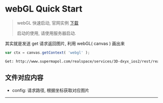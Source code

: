 # webGL Quick Start

> webGL 快速启动, 官网实例 [下载][1]
>
> 启动的使用, 请使用服务器启动.

其实就是发送 get 请求返回图片, 利用 webGL( canvas ) 画出来

```js
var ctx = canvas.getContext( 'webgl' );
```

```html
Get: http://www.supermapol.com/realspace/services/3D-dxyx_ios2/rest/realspace/datas/MosaicResult_2@IMAGE_1/data/index/168/805.jpg_png?level=9
```



## 文件对应内容

+ config: 请求路径, 根据坐标获取对应图片

---

[1]: http://www.supermap.com.cn:8090/iserver/iClient/for3D/webgl/zh/download.html